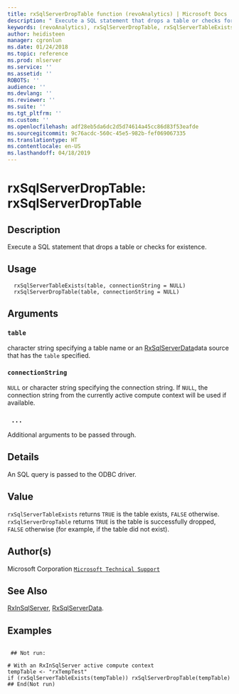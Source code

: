 ```yaml
---
title: rxSqlServerDropTable function (revoAnalytics) | Microsoft Docs
description: " Execute a SQL statement that drops a table or checks for existence. "
keywords: (revoAnalytics), rxSqlServerDropTable, rxSqlServerTableExists, file
author: heidisteen
manager: cgronlun
ms.date: 01/24/2018
ms.topic: reference
ms.prod: mlserver
ms.service: ''
ms.assetid: ''
ROBOTS: ''
audience: ''
ms.devlang: ''
ms.reviewer: ''
ms.suite: ''
ms.tgt_pltfrm: ''
ms.custom: ''
ms.openlocfilehash: adf28eb5da6dc2d5d74614a45cc86d83f53eafde
ms.sourcegitcommit: 9c76acdc-560c-45e5-982b-fef069067335
ms.translationtype: HT
ms.contentlocale: en-US
ms.lasthandoff: 04/18/2019
---
```

 # <a name="rxsqlserverdroptable--rxsqlserverdroptable"></a>rxSqlServerDropTable:  rxSqlServerDropTable  
 ## <a name="description"></a>Description

Execute a SQL statement that drops a table or checks for existence.


 ## <a name="usage"></a>Usage

```   
  rxSqlServerTableExists(table, connectionString = NULL)
  rxSqlServerDropTable(table, connectionString = NULL)

```


 ## <a name="arguments"></a>Arguments



 ### `table`
  character string specifying a table name or an [RxSqlServerData](RxSqlServerData.md)data source that has the `table` specified.  



 ### `connectionString`
 `NULL` or character string specifying the connection string.  If `NULL`, the connection string from the currently  active compute context will be used if available.  



 ### ` ...`
  Additional arguments to be passed through.  




 ## <a name="details"></a>Details

An SQL query is passed to the ODBC driver.


 ## <a name="value"></a>Value

`rxSqlServerTableExists` returns `TRUE` is the table exists, `FALSE` otherwise.
`rxSqlServerDropTable` returns `TRUE` is the table is successfully dropped, `FALSE` otherwise (for example, if the table did not exist).


 ## <a name="authors"></a>Author(s)

Microsoft Corporation [`Microsoft Technical Support`](https://go.microsoft.com/fwlink/?LinkID=698556&clcid=0x409)





 ## <a name="see-also"></a>See Also

[RxInSqlServer](RxInSqlServer.md), [RxSqlServerData](RxSqlServerData.md).

 ## <a name="examples"></a>Examples

 ```

  ## Not run:

# With an RxInSqlServer active compute context
tempTable <- "rxTempTest"
if (rxSqlServerTableExists(tempTable)) rxSqlServerDropTable(tempTable)
 ## End(Not run) 
```




